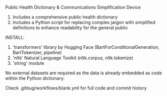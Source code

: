 Public Health Dictionary & Communications Simplification Device 
1. Includes a comprehensive public health dictionary
2. Includes a Python script for replacing complex jargon with simplified definitions to enhance readability for the general public

INSTALL: 
1. 'transformers' library by Hugging Face (BartForConditionalGeneration, BartTokenizer, pipeline)
2. 'nltk' Natural Language Toolkit (nltk.corpus, nltk.tokenize) 
4. 'string' module 

No external datasets are required as the data is already embedded as code within the Python dictionary. 

Check .gitbug/workflows/blank.yml for full code and commit history 
